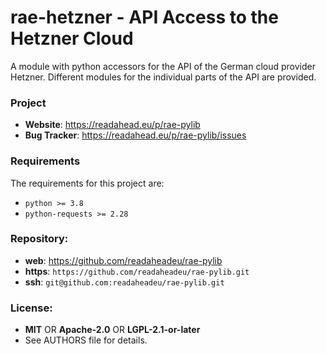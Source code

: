 # rae-hetzner - API Access to the Hetzner Cloud

A module with python accessors for the API of the German cloud provider
Hetzner. Different modules for the individual parts of the API are
provided.

### Project

 * **Website**: <https://readahead.eu/p/rae-pylib>
 * **Bug Tracker**: <https://readahead.eu/p/rae-pylib/issues>

### Requirements

The requirements for this project are:

 * `python >= 3.8`
 * `python-requests >= 2.28`

### Repository:

 - **web**:   <https://github.com/readaheadeu/rae-pylib>
 - **https**: `https://github.com/readaheadeu/rae-pylib.git`
 - **ssh**:   `git@github.com:readaheadeu/rae-pylib.git`

### License:

 - **MIT** OR **Apache-2.0** OR **LGPL-2.1-or-later**
 - See AUTHORS file for details.
